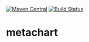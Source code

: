 [![Maven Central](http://maven-badges.herokuapp.com/maven-central/org.metachart/metachart/badge.svg)](http://search.maven.org/#search%7Cgav%7C1%7Cg%3A%22org.metachart%22%20AND%20a%3A%22metachart%22) [![Build Status](https://www.aht-group.com/jenkins/buildStatus/icon?job=MC)](https://www.aht-group.com/jenkins/job/MC)

metachart
=========